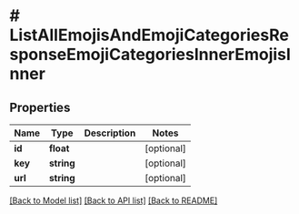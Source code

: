 # # ListAllEmojisAndEmojiCategoriesResponseEmojiCategoriesInnerEmojisInner

## Properties

Name | Type | Description | Notes
------------ | ------------- | ------------- | -------------
**id** | **float** |  | [optional]
**key** | **string** |  | [optional]
**url** | **string** |  | [optional]

[[Back to Model list]](../../README.md#models) [[Back to API list]](../../README.md#endpoints) [[Back to README]](../../README.md)
